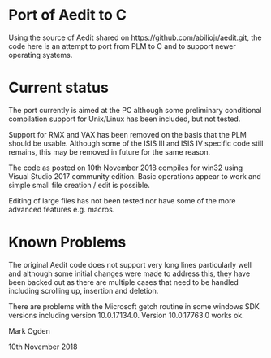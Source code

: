 # Port of Aedit to C

Using the source of Aedit shared on https://github.com/abiliojr/aedit.git, the code here is an attempt to port from PLM to C and to support newer operating systems.



# Current status

The port currently is aimed at the PC although some preliminary conditional compilation support for Unix/Linux has been included, but not tested.

Support for RMX and VAX has been removed on the basis that the PLM should be usable. Although some of the ISIS III and ISIS IV specific code still remains, this may be removed in future for the same reason.

The code as posted on 10th November 2018 compiles for win32 using Visual Studio 2017 community edition. Basic operations appear to work and simple small file creation / edit is possible.

Editing of large files has not been tested nor have some of the more advanced features e.g. macros.

# Known Problems

The original Aedit code does not support very long lines particularly well and although some initial changes were made to address this, they have been backed out as there are multiple cases that need to be handled including scrolling up, insertion and deletion.

There are problems with the Microsoft getch routine in some windows SDK versions including version 10.0.17134.0. Version 10.0.17763.0 works ok.

Mark Ogden

10th November 2018

